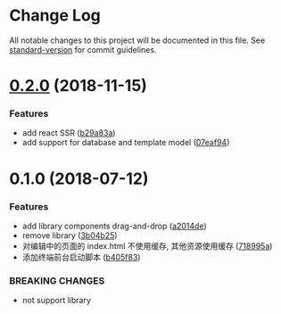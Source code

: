 # Change Log

All notable changes to this project will be documented in this file. See [standard-version](https://github.com/conventional-changelog/standard-version) for commit guidelines.

<a name="0.2.0"></a>
# [0.2.0](https://github.com/page-pipepline/pipeline-node-server/compare/v0.1.0...v0.2.0) (2018-11-15)


### Features

* add react SSR ([b29a83a](https://github.com/page-pipepline/pipeline-node-server/commit/b29a83a))
* add support for database and template model ([07eaf94](https://github.com/page-pipepline/pipeline-node-server/commit/07eaf94))



<a name="0.1.0"></a>
# 0.1.0 (2018-07-12)


### Features

* add library components drag-and-drop ([a2014de](https://github.com/page-pipepline/pipeline-node-server/commit/a2014de))
* remove library ([3b04b25](https://github.com/page-pipepline/pipeline-node-server/commit/3b04b25))
* 对编辑中的页面的 index.html 不使用缓存, 其他资源使用缓存 ([718995a](https://github.com/page-pipepline/pipeline-node-server/commit/718995a))
* 添加终端前台启动脚本 ([b405f83](https://github.com/page-pipepline/pipeline-node-server/commit/b405f83))


### BREAKING CHANGES

* not support library
